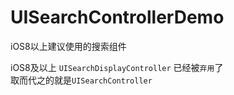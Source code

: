 # UISearchControllerDemo
iOS8以上建议使用的搜索组件

iOS8及以上 `UISearchDisplayController` 已经被`弃用`了  
取而代之的就是`UISearchController`
